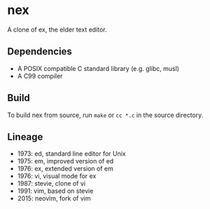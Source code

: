 # nex

A clone of ex, the elder text editor.

## Dependencies

- A POSIX compatible C standard library (e.g. glibc, musl)
- A C99 compiler

## Build

To build nex from source, run `make` or `cc *.c` in the source directory.

## Lineage

- 1973: ed, standard line editor for Unix
- 1975: em, improved version of ed
- 1976: ex, extended version of em
- 1976: vi, visual mode for ex
- 1987: stevie, clone of vi
- 1991: vim, based on stevie
- 2015: neovim, fork of vim
